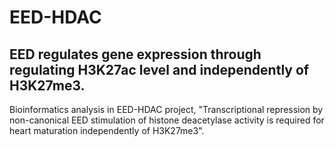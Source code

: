 # EED-HDAC
## EED regulates gene expression through regulating H3K27ac level and independently of H3K27me3.      
Bioinformatics analysis in EED-HDAC project, "Transcriptional repression by non-canonical EED stimulation of histone deacetylase activity is required for heart maturation independently of H3K27me3".
